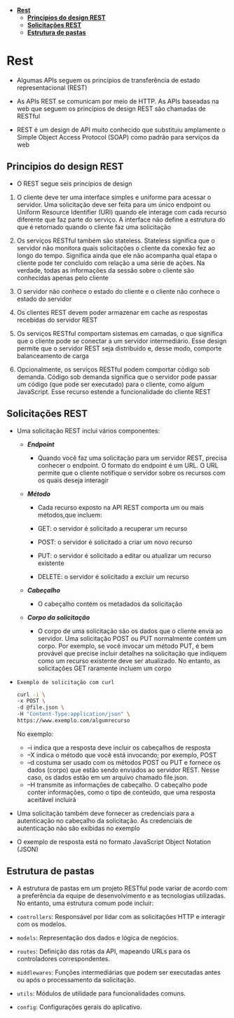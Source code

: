 - [**Rest**](#rest)
  - [**Principios do design REST**](#principios-do-design-rest)
  - [**Solicitações REST**](#solicitações-rest)
  - [**Estrutura de pastas**](#estrutura-de-pastas)

# **Rest**

- Algumas APIs seguem os princípios de transferência de estado representacional (REST)

- As APIs REST se comunicam por meio de HTTP. As APIs baseadas na web que seguem os princípios de design REST são chamadas de RESTful

- REST é um design de API muito conhecido que substituiu amplamente o Simple Object Access Protocol (SOAP) como padrão para serviços da web

## **Principios do design REST**

- O REST segue seis princípios de design

1. O cliente deve ter uma interface simples e uniforme para acessar o servidor. Uma solicitação deve ser feita para um único endpoint ou Uniform Resource Identifier (URI) quando ele interage com cada recurso diferente que faz parte do serviço. A interface não define a estrutura do que é retornado quando o cliente faz uma solicitação

2. Os serviços RESTful também são stateless. Stateless significa que o servidor não monitora quais solicitações o cliente da conexão fez ao longo do tempo. Significa ainda que ele não acompanha qual etapa o cliente pode ter concluído com relação a uma série de ações. Na verdade, todas as informações da sessão sobre o cliente são conhecidas apenas pelo cliente

3. O servidor não conhece o estado do cliente e o cliente não conhece o estado do servidor

4. Os clientes REST devem poder armazenar em cache as respostas recebidas do servidor REST

5. Os serviços RESTful comportam sistemas em camadas, o que significa que o cliente pode se conectar a um servidor intermediário. Esse design permite que o servidor REST seja distribuído e, desse modo, comporte balanceamento de carga

6. Opcionalmente, os serviços RESTful podem comportar código sob demanda. Código sob demanda significa que o servidor pode passar um código (que pode ser executado) para o cliente, como algum JavaScript. Esse recurso estende a funcionalidade do cliente REST

## **Solicitações REST**

- Uma solicitação REST inclui vários componentes:

  - **_Endpoint_**

    - Quando você faz uma solicitação para um servidor REST, precisa conhecer o endpoint. O formato do endpoint é um URL. O URL permite que o cliente notifique o servidor sobre os recursos com os quais deseja interagir

  - **_Método_**

    - Cada recurso exposto na API REST comporta um ou mais métodos,que incluem:

    - GET: o servidor é solicitado a recuperar um recurso
    - POST: o servidor é solicitado a criar um novo recurso
    - PUT: o servidor é solicitado a editar ou atualizar um recurso existente
    - DELETE: o servidor é solicitado a excluir um recurso

  - **_Cabeçalho_**

    - O cabeçalho contém os metadados da solicitação

  - **_Corpo da solicitação_**

    - O corpo de uma solicitação são os dados que o cliente envia ao servidor. Uma solicitação POST ou PUT normalmente contém um corpo. Por exemplo, se você invocar um método PUT, é bem provável que precise incluir detalhes na solicitação que indiquem como um recurso existente deve ser atualizado. No entanto, as solicitações GET raramente incluem um corpo

- `Exemplo de solicitação com curl`

  ```bash
  curl -i \
  -x POST \
  -d @file.json \
  -H "Content-Type:application/json" \
  https://www.exemplo.com/algumrecurso
  ```

  No exemplo:

  - –i indica que a resposta deve incluir os cabeçalhos de resposta
  - –X indica o método que você está invocando; por exemplo, POST
  - –d costuma ser usado com os métodos POST ou PUT e fornece os dados (corpo) que estão sendo enviados ao servidor REST. Nesse caso, os dados estão em um arquivo chamado file.json.
  - –H transmite as informações de cabeçalho. O cabeçalho pode conter informações, como o tipo de conteúdo, que uma resposta aceitável incluirá

- Uma solicitação também deve fornecer as credenciais para a autenticação no cabeçalho da solicitação. As credenciais de autenticação não são exibidas no exemplo

- O exemplo de resposta está no formato JavaScript Object Notation (JSON)

## **Estrutura de pastas**

- A estrutura de pastas em um projeto RESTful pode variar de acordo com a preferência da equipe de desenvolvimento e as tecnologias utilizadas. No entanto, uma estrutura comum pode incluir:

- `controllers`: Responsável por lidar com as solicitações HTTP e interagir com os modelos.

- `models`: Representação dos dados e lógica de negócios.

- `routes`: Definição das rotas da API, mapeando URLs para os controladores correspondentes.

- `middlewares`: Funções intermediárias que podem ser executadas antes ou após o processamento da solicitação.

- `utils`: Módulos de utilidade para funcionalidades comuns.

- `config`: Configurações gerais do aplicativo.
